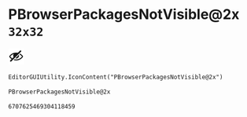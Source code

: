 # PBrowserPackagesNotVisible@2x `32x32`
<img src="/img/PBrowserPackagesNotVisible@2x.png" width=32 height=32>

``` CSharp
EditorGUIUtility.IconContent("PBrowserPackagesNotVisible@2x")
```
```
PBrowserPackagesNotVisible@2x
```
```
6707625469304118459
```
